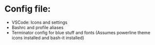 # Config file:
* VSCode: Icons and settings
* Bashrc and profile aliases
* Terminator config for blue stuff and fonts (Assumes powerline theme icons installed and bash-it installed)
